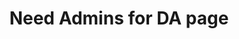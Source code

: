 ---
title: 'Need Admins for DA page'
redirect_to:
  - 'https://discuss.pencil2d.org/t/need-admins-for-da-page/799'
---